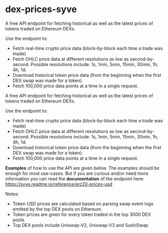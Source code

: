 # dex-prices-syve

A free API endpoint for fetching historical as well as the latest prices of tokens traded on Ethereum DEXs.

Use the endpoint to:

- Fetch real-time crypto price data (block-by-block each time a trade was made)
- Fetch OHLC price data at different resolutions as low as second-by-second. Possible resolutions include: 1s, 1min, 5min, 15min, 30min, 1h, 4h, 1d.
- Download historical token price data (from the beginning when the first DEX swap was made for a token).
- Fetch 100,000 price data points at a time in a single request.

A free API endpoint for fetching historical as well as the latest prices of tokens traded on Ethereum DEXs.

Use the endpoint to:

- Fetch real-time crypto price data (block-by-block each time a trade was made)
- Fetch OHLC price data at different resolutions as low as second-by-second. Possible resolutions include: 1s, 1min, 5min, 15min, 30min, 1h, 4h, 1d.
- Download historical token price data (from the beginning when the first DEX swap was made for a token).
- Fetch 100,000 price data points at a time in a single request.

**Examples** of how to use the API are given below. The examples should be enough for most use-cases. But if you are curious and/or need more information you can read the **documentation** of the endpoint here: https://syve.readme.io/reference/erc20-prices-usd

Notes:

- Token USD prices are calculated based on parsing swap event logs emitted by the top DEX pools on Ethereum.
- Token prices are given for every token traded in the top 3000 DEX pools.
- Top DEX pools include Uniswap-V2, Uniswap-V3 and SushiSwap

